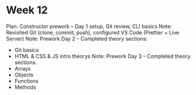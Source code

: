 # Week 12
Plan: Constructor prework – Day 1 setup, Git review, CLI basics
Note: Revisited Git (clone, commit, push), configured VS Code (Prettier + Live Server)
Note: Prework Day 2 – Completed theory sections:
- Git basics
- HTML & CSS & JS intro theorys
  Note: Prework Day 3 - Completed theory sections:
- Arrays
- Objects
- Functions
- Methods
